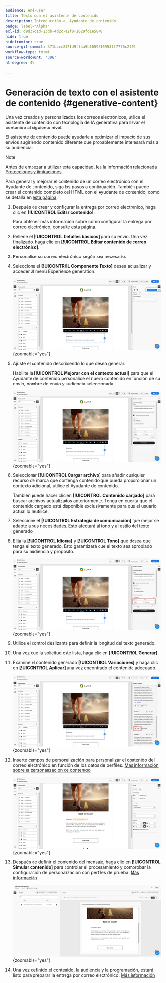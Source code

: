 ```yaml
---
audience: end-user
title: Texto con el asistente de contenido
description: Introducción al Ayudante de contenido
badge: label="Alpha"
exl-id: d9d35c1d-13db-4d2c-82f8-1629fd1e5848
hide: true
hidefromtoc: true
source-git-commit: 371bccc8371d9ff4a9b1659510953ff7776c2459
workflow-type: tm+mt
source-wordcount: '396'
ht-degree: 4%

---
```


# Generación de texto con el asistente de contenido {#generative-content}

Una vez creados y personalizados los correos electrónicos, utilice el asistente de contenido con tecnología de IA generativa para llevar el contenido al siguiente nivel.

El asistente de contenido puede ayudarle a optimizar el impacto de sus envíos sugiriendo contenido diferente que probablemente interesará más a su audiencia.

>[!NOTE]
>
>Antes de empezar a utilizar esta capacidad, lea la información relacionada [Protecciones y limitaciones](generative-gs.md#guardrails-and-limitations).

Para generar y mejorar el contenido de un correo electrónico con el Ayudante de contenido, siga los pasos a continuación. También puede crear el contenido completo del HTML con el Ayudante de contenido, como se detalla en [esta página](generative-email.md).

1. Después de crear y configurar la entrega por correo electrónico, haga clic en **[!UICONTROL Editar contenido]**.

   Para obtener más información sobre cómo configurar la entrega por correo electrónico, consulte [esta página](../email/create-email-content.md).

1. Rellene el **[!UICONTROL Detalles básicos]** para su envío. Una vez finalizado, haga clic en **[!UICONTROL Editar contenido de correo electrónico]**.

1. Personalice su correo electrónico según sea necesario.

1. Seleccione el **[!UICONTROL Componente Texto]** desea actualizar y acceder al menú Experience generation.

   ![](assets/text-genai-1.png){zoomable=&quot;yes&quot;}

1. Ajuste el contenido describiendo lo que desea generar.

   Habilite la **[!UICONTROL Mejorar con el contexto actual]** para que el Ayudante de contenido personalice el nuevo contenido en función de su envío, nombre de envío y audiencia seleccionada.

   ![](assets/text-genai-3.png){zoomable=&quot;yes&quot;}

1. Seleccionar **[!UICONTROL Cargar archivo]** para añadir cualquier recurso de marca que contenga contenido que pueda proporcionar un contexto adicional, utilice el Ayudante de contenido.

   También puede hacer clic en **[!UICONTROL Contenido cargado]** para buscar archivos actualizados anteriormente. Tenga en cuenta que el contenido cargado está disponible exclusivamente para que el usuario actual lo reutilice.

1. Seleccione el **[!UICONTROL Estrategia de comunicación]** que mejor se adapte a sus necesidades. Esto afectará al tono y al estilo del texto generado.

1. Elija la **[!UICONTROL Idioma]** y **[!UICONTROL Tono]** que desea que tenga el texto generado. Esto garantizará que el texto sea apropiado para su audiencia y propósito.

   ![](assets/text-genai-4.png){zoomable=&quot;yes&quot;}

1. Utilice el control deslizante para definir la longitud del texto generado.

1. Una vez que la solicitud esté lista, haga clic en **[!UICONTROL Generar]**.

1. Examine el contenido generado **[!UICONTROL Variaciones]** y haga clic en **[!UICONTROL Aplicar]** una vez encontrado el contenido adecuado.

   ![](assets/text-genai-5.png){zoomable=&quot;yes&quot;}

1. Inserte campos de personalización para personalizar el contenido del correo electrónico en función de los datos de perfiles. [Más información sobre la personalización de contenido](../personalization/personalize.md)

   ![](assets/text-genai-6.png){zoomable=&quot;yes&quot;}

1. Después de definir el contenido del mensaje, haga clic en **[!UICONTROL Simular contenido]** para controlar el procesamiento y comprobar la configuración de personalización con perfiles de prueba. [Más información](../preview-test/preview-content.md)

   ![](assets/text-genai-7.png){zoomable=&quot;yes&quot;}

1. Una vez definido el contenido, la audiencia y la programación, estará listo para preparar la entrega por correo electrónico. [Más información](../monitor/prepare-send.md)
